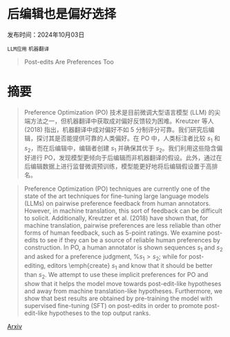 # 后编辑也是偏好选择

发布时间：2024年10月03日

`LLM应用` `机器翻译`

> Post-edits Are Preferences Too

# 摘要

> Preference Optimization (PO) 技术是目前微调大型语言模型 (LLM) 的尖端方法之一，但机器翻译中获取成对偏好反馈较为困难。Kreutzer 等人 (2018) 指出，机器翻译中成对偏好不如 5 分制评分可靠。我们研究后编辑，探讨其是否能提供可靠的人类偏好。在 PO 中，人类标注者比较 $s_1$ 和 $s_2$，而在后编辑中，编辑者创建 $s_1$ 并确保其优于 $s_2$。我们利用这些隐含偏好进行 PO，发现模型更倾向于后编辑而非机器翻译的假设。此外，通过在后编辑数据上进行监督微调预训练，模型能更好地将后编辑假设置于高排名。

> Preference Optimization (PO) techniques are currently one of the state of the art techniques for fine-tuning large language models (LLMs) on pairwise preference feedback from human annotators. However, in machine translation, this sort of feedback can be difficult to solicit. Additionally, Kreutzer et al. (2018) have shown that, for machine translation, pairwise preferences are less reliable than other forms of human feedback, such as 5-point ratings.
  We examine post-edits to see if they can be a source of reliable human preferences by construction. In PO, a human annotator is shown sequences $s_1$ and $s_2$ and asked for a preference judgment, %$s_1 > s_2$; while for post-editing, editors \emph{create} $s_1$ and know that it should be better than $s_2$. We attempt to use these implicit preferences for PO and show that it helps the model move towards post-edit-like hypotheses and away from machine translation-like hypotheses. Furthermore, we show that best results are obtained by pre-training the model with supervised fine-tuning (SFT) on post-edits in order to promote post-edit-like hypotheses to the top output ranks.

[Arxiv](https://arxiv.org/abs/2410.02320)